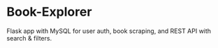 # Book-Explorer
Flask app with MySQL for user auth, book scraping, and REST API with search &amp; filters.
